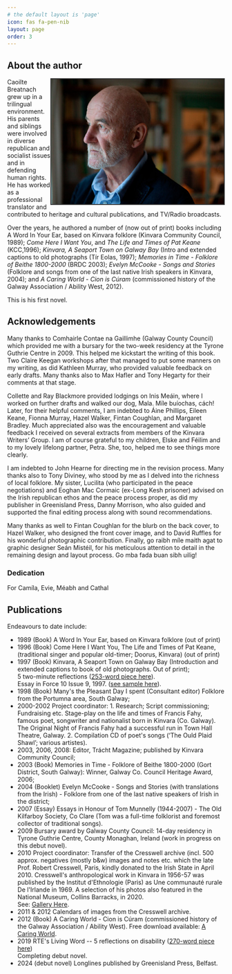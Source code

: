```yaml
---
# the default layout is 'page'
icon: fas fa-pen-nib
layout: page
order: 3
---
```


## About the author

<img src="/assets/small/caoilte-breatnach-02-colour.jpg" width="400" alt="Author Caoilte Breatnach 01" style='float: right; margin: 0 0 0 0px; border: #333333 2px solid;'>

Caoilte Breatnach grew up in a trilingual environment. His parents and siblings were involved in diverse republican and socialist issues and in defending human rights. He has worked as a professional translator and contributed to heritage and cultural publications, and TV/Radio broadcasts. 

Over the years, he authored a number of (now out of print) books including A Word In Your Ear, based on Kinvara folklore (Kinvara Community Council, 1989); _Come Here I Want You_, and _The Life and Times of Pat Keane_ (KCC,1996); _Kinvara, A Seaport Town on Galway Bay_ (Intro and extended captions to old photographs (Tír Eolas, 1997); _Memories in Time - Folklore of Beithe 1800-2000_ (BRDC 2003); _Evelyn McCooke - Songs and Stories_ (Folklore and songs from one of the last native Irish speakers in Kinvara, 2004); and _A Caring World - Cion is Cúram_ (commissioned history of the Galway Association / Ability West, 2012). 

This is his first novel.

## Acknowledgements

Many thanks to Comhairle Contae na Gaillimhe (Galway County Council) which provided me with a bursary for the two-week residency at the Tyrone Guthrie Centre in 2009. This helped me kickstart the writing of this book. Two Claire Keegan workshops after that managed to put some manners on my writing, as did Kathleen Murray, who provided valuable feedback on early drafts. Many thanks also to Max Hafler and Tony Hegarty for their comments at that stage.

Collette and Ray Blackmore provided lodgings on Inis Meáin, where I worked on further drafts and walked our dog, Mala. Míle buíochas, cách! Later, for their helpful comments, I am indebted to Áine Phillips, Eileen Keane, Fionna Murray, Hazel Walker, Fintan Coughlan, and Margaret Bradley. Much appreciated also was the encouragement and valuable feedback I received on several extracts from members of the Kinvara Writers’ Group. I am of course grateful to my children, Elske and Féilim and to my lovely lifelong partner, Petra. She, too, helped me to see things more clearly.

I am indebted to John Hearne for directing me in the revision process. Many thanks also to Tony Diviney, who stood by me as I delved into the richness of local folklore. My sister, Lucilita (who participated in the peace negotiations) and Eoghan Mac Cormaic (ex-Long Kesh prisoner) advised on the Irish republican ethos and the peace process proper, as did my publisher in Greenisland Press, Danny Morrison, who also guided and supported the final editing process along with sound recommendations.

Many thanks as well to Fintan Coughlan for the blurb on the back cover, to Hazel Walker, who designed the front cover image, and to David Ruffles for his wonderful photographic contribution. Finally, go raibh míle maith agat to graphic designer Seán Mistéil, for his meticulous attention to detail in the remaining design and layout process. 
Go mba fada buan sibh uilig!

### Dedication
For Camíla, Evie, Méabh and Cathal


## Publications

Endeavours to date include:
- 1989 (Book) A Word In Your Ear, based on Kinvara folklore (out of print) 
- 1996 (Book) Come Here I Want You, The Life and Times of Pat Keane, (traditional singer and popular old-timer; Doorus, Kinvara) (out of print)  
- 1997 (Book) Kinvara, A Seaport Town on Galway Bay (Introduction and extended captions to book of old photographs. Out of print);
<br>5 two-minute reflections (<a href="/assets/docs/RTE_Living_Word_1997-sample_01.pdf" target="_blank">253-word piece here</a>).
<br>Essay in Force 10 Issue 9, 1997. (<a href="/assets/docs/Force_10_extract.pdf" target="_blank">see sample here</a>). 
- 1998 (Book) Many's the Pleasant Day I spent (Consultant editor) Folklore from the Portumna area, South Galway; 
- 2000-2002 Project coordinator: 1. Research; Script commissioning; Fundraising etc. Stage-play on the life and times of Francis Fahy, famous poet, songwriter and nationalist born in Kinvara (Co. Galway). The Original Night of Francis Fahy had a successful run in Town Hall Theatre, Galway. 2. Compilation CD of poet's songs (‘The Ould Plaid Shawl’; various artistes).
- 2003, 2006, 2008: Editor, Trácht Magazine; published by Kinvara Community Council;
- 2003 (Book) Memories in Time - Folklore of Beithe 1800-2000 (Gort District, South Galway): Winner, Galway Co. Council Heritage Award, 2006; 
- 2004 (Booklet) Evelyn McCooke - Songs and Stories (with translations from the Irish) - Folklore from one of the last native speakers of Irish in the district; 
- 2007 (Essay) Essays in Honour of Tom Munnelly (1944-2007) - The Old Kilfarboy Society, Co Clare (Tom was a full-time folklorist and foremost collector of traditional songs).
- 2009 Bursary award by Galway County Council: 14-day residency in Tyrone Guthrie Centre, County Monaghan, Ireland (work in progress on this debut novel).
- 2010 Project coordinator: Transfer of the Cresswell archive (incl. 500 approx. negatives (mostly b&w) images and notes etc. which the late Prof. Robert Cresswell, Paris, kindly donated to the Irish State in April 2010. Cresswell's anthropological work in Kinvara in 1956-57 was published by the Institut d'Ethnologie (Paris) as Une communauté rurale De l'Irlande in 1969. A selection of his photos also featured in the National Museum, Collins Barracks, in 2020.<br>
See: <a href="https://kinvara.ie/old-kinvara/" target="_blank">Gallery Here</a>.
- 2011 & 2012 Calendars of images from the Cresswell archive.
- 2012 (Book) A Caring World - Cion is Cúram (commissioned history of the Galway Association / Ability West). Free download available: <a href="https://acaringworld.wordpress.com/" target="_blank">A Caring World</a>.
- 2019 RTE's Living Word -- 5 reflections on disability (<a href="/assets/docs/RTE_Living_Word_2019-sample_02.pdf" target="_blank">270-word piece here</a>)
<br>Completing debut novel.
- 2024 (debut novel) Longlines published by Greenisland Press, Belfast.